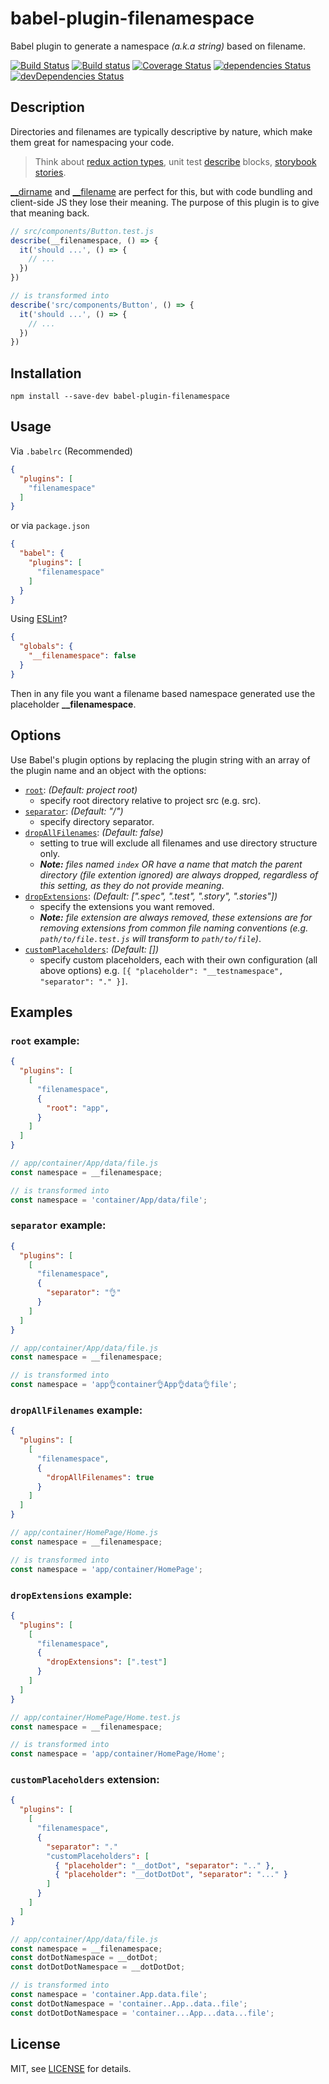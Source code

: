 # babel-plugin-filenamespace

Babel plugin to generate a namespace _(a.k.a string)_ based on filename.

[![Build Status](https://travis-ci.org/samit4me/babel-plugin-filenamespace.svg?branch=master)](https://travis-ci.org/samit4me/babel-plugin-filenamespace)
[![Build status](https://ci.appveyor.com/api/projects/status/j63t7l2wwaqu3h0i?svg=true)](https://ci.appveyor.com/project/samit4me/babel-plugin-filenamespace)
[![Coverage Status](https://coveralls.io/repos/github/samit4me/babel-plugin-filenamespace/badge.svg?branch=master)](https://coveralls.io/github/samit4me/babel-plugin-filenamespace?branch=master)
[![dependencies Status](https://david-dm.org/samit4me/babel-plugin-filenamespace/status.svg)](https://david-dm.org/samit4me/babel-plugin-filenamespace)
[![devDependencies Status](https://david-dm.org/samit4me/babel-plugin-filenamespace/dev-status.svg)](https://david-dm.org/samit4me/babel-plugin-filenamespace?type=dev)


## Description

Directories and filenames are typically descriptive by nature, which make them great for namespacing your code.

> Think about [redux action types][reduxActionType], unit test [describe][jestDescribe] blocks, [storybook stories][storyNesting].

[__dirname][__dirname] and [__filename][__filename] are perfect for this, but with code bundling and client-side JS they lose their meaning. The purpose of this plugin is to give that meaning back.

```javascript
// src/components/Button.test.js
describe(__filenamespace, () => {
  it('should ...', () => {
    // ...
  })
})
```
```javascript
// is transformed into
describe('src/components/Button', () => {
  it('should ...', () => {
    // ...
  })
})
```

## Installation

```
npm install --save-dev babel-plugin-filenamespace
```

## Usage
Via `.babelrc` (Recommended)
```json
{
  "plugins": [
    "filenamespace"
  ]
}
```
or via `package.json`
```json
{
  "babel": {
    "plugins": [
      "filenamespace"
    ]
  }
}
```

Using [ESLint][eslint]?

```json
{
  "globals": {
    "__filenamespace": false
  }
}
```

Then in any file you want a filename based namespace generated use the placeholder **__filenamespace**.

## Options

Use Babel's plugin options by replacing the plugin string with an array of the plugin name and an object with the options:
- [`root`](#root-example): *(Default: project root)*
   - specify root directory relative to project src (e.g. src).
- [`separator`](#separator-example): *(Default: "/")*
   - specify directory separator.
- [`dropAllFilenames`](#dropallfilenames-example): *(Default: false)*
   - setting to true will exclude all filenames and use directory structure only.
   - _**Note:** files named `index` OR have a name that match the parent directory (file extention ignored) are always dropped, regardless of this setting, as they do not provide meaning_.
- [`dropExtensions`](#dropextensions-example): *(Default: [".spec", ".test", ".story", ".stories"])*
   - specify the extensions you want removed.
   - _**Note:** file extension are always removed, these extensions are for removing extensions from common file naming conventions (e.g. `path/to/file.test.js` will transform to `path/to/file`)_.
- [`customPlaceholders`](#customplaceholders-extension): *(Default: [])*
   - specify custom placeholders, each with their own configuration (all above options) e.g. `[{ "placeholder": "__testnamespace", "separator": "." }]`.

## Examples

### `root` example:
```json
{
  "plugins": [
    [
      "filenamespace",
      {
        "root": "app",
      }
    ]
  ]
}
```

```javascript
// app/container/App/data/file.js
const namespace = __filenamespace;
```
```javascript
// is transformed into
const namespace = 'container/App/data/file';
```

### `separator` example:
```json
{
  "plugins": [
    [
      "filenamespace",
      {
        "separator": "👌"
      }
    ]
  ]
}
```

```javascript
// app/container/App/data/file.js
const namespace = __filenamespace;
```
```javascript
// is transformed into
const namespace = 'app👌container👌App👌data👌file';
```

### `dropAllFilenames` example:
```json
{
  "plugins": [
    [
      "filenamespace",
      {
        "dropAllFilenames": true
      }
    ]
  ]
}
```

```javascript
// app/container/HomePage/Home.js
const namespace = __filenamespace;
```
```javascript
// is transformed into
const namespace = 'app/container/HomePage';
```

### `dropExtensions` example:
```json
{
  "plugins": [
    [
      "filenamespace",
      {
        "dropExtensions": [".test"]
      }
    ]
  ]
}
```

```javascript
// app/container/HomePage/Home.test.js
const namespace = __filenamespace;
```
```javascript
// is transformed into
const namespace = 'app/container/HomePage/Home';
```

### `customPlaceholders` extension:

```json
{
  "plugins": [
    [
      "filenamespace",
      {
        "separator": "."
        "customPlaceholders": [
          { "placeholder": "__dotDot", "separator": ".." },
          { "placeholder": "__dotDotDot", "separator": "..." }
        ]
      }
    ]
  ]
}
```

```javascript
// app/container/App/data/file.js
const namespace = __filenamespace;
const dotDotNamespace = __dotDot;
const dotDotDotNamespace = __dotDotDot;
```
```javascript
// is transformed into
const namespace = 'container.App.data.file';
const dotDotNamespace = 'container..App..data..file';
const dotDotDotNamespace = 'container...App...data...file';
```

## License

MIT, see [LICENSE](LICENSE) for details.

[__dirname]: https://nodejs.org/api/modules.html#modules_dirname
[__filename]: https://nodejs.org/api/modules.html#modules_filename
[eslint]: http://eslint.org/
[jestDescribe]: https://jestjs.io/docs/en/api#describename-fn
[reduxActionType]: https://redux.js.org/basics/actions#actions
[storyNesting]: https://storybook.js.org/docs/basics/writing-stories/#nesting-stories
